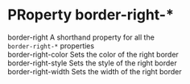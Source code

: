# PRoperty border-right-*

border-right
    A shorthand property for all the  
    `border-right-*` properties  
border-right-color
    Sets the color of the right border  
border-right-style
    Sets the style of the right border  
border-right-width
    Sets the width of the right border  
